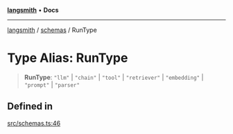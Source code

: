 [**langsmith**](../../README.md) • **Docs**

***

[langsmith](../../README.md) / [schemas](../README.md) / RunType

# Type Alias: RunType

> **RunType**: `"llm"` \| `"chain"` \| `"tool"` \| `"retriever"` \| `"embedding"` \| `"prompt"` \| `"parser"`

## Defined in

[src/schemas.ts:46](https://github.com/langchain-ai/langsmith-sdk/blob/da3c1bb4f1396b48909bf0abac53fd717458c764/js/src/schemas.ts#L46)

